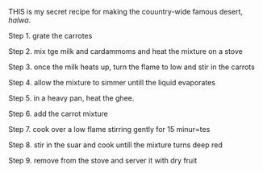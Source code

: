THIS is my secret recipe for making the couuntry-wide famous desert, *halwa*.

Step 1. grate the carrotes

Step 2. mix tge milk and cardammoms and heat the mixture on a stove

Step 3. once the milk heats up, turn the flame to low and stir in the carrots

Step 4. allow the mixture to simmer untill the liquid evaporates

Step 5. in a heavy pan, heat the ghee.

Step 6. add the carrot mixture

Step 7. cook over a low flame stirring gently for 15 minur=tes

Step 8. stir in the suar and cook untill the mixture turns deep red

Step 9. remove from the stove and server it with dry fruit
